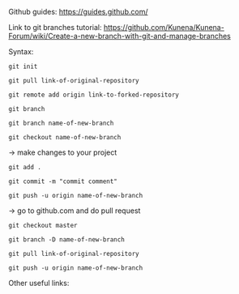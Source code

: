 Github guides:
https://guides.github.com/

Link to git branches tutorial:
https://github.com/Kunena/Kunena-Forum/wiki/Create-a-new-branch-with-git-and-manage-branches

Syntax:

`git init`

`git pull link-of-original-repository`

`git remote add origin link-to-forked-repository`

`git branch`

`git branch name-of-new-branch`

`git checkout name-of-new-branch`

-> make changes to your project

`git add .`

`git commit -m "commit comment"`

`git push -u origin name-of-new-branch`

-> go to github.com and do pull request

`git checkout master`

`git branch -D name-of-new-branch`

`git pull link-of-original-repository`

`git push -u origin name-of-new-branch`

Other useful links: